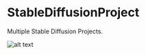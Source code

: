 # StableDiffusionProject
Multiple Stable Diffusion Projects.

![alt text](https://github.com/Tma2333/StableDiffusionProject/blob/main/out.gif?raw=true)
